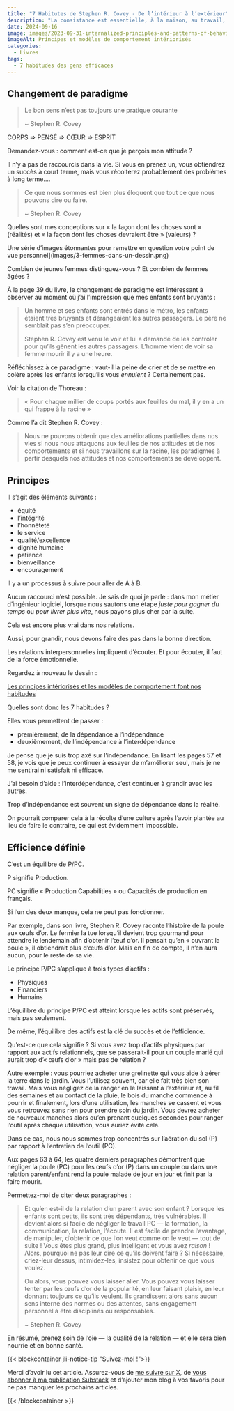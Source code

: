 ```yaml
---
title: "7 Habitutes de Stephen R. Covey - De l’intérieur à l’extérieur"
description: "La consistance est essentielle, à la maison, au travail, partout. Ce que j’aime dans l’approche De l’intérieur à l’extérieur, c'est qu'elle vous rend responsable. Entrons dans le vif du sujet."
date: 2024-09-16
image: images/2023-09-31-internalized-principles-and-patterns-of-behavior.jpg
imageAlt: Principes et modèles de comportement intériorisés
categories:
  - Livres
tags:
  - 7 habitudes des gens efficaces
---
```


## Changement de paradigme

> Le bon sens n’est pas toujours une pratique courante
>
> ~ Stephen R. Covey

CORPS ⇒ PENSÉ ⇒ CŒUR ⇒ ESPRIT

Demandez-vous : comment est-ce que je perçois mon attitude ?

Il n’y a pas de raccourcis dans la vie. Si vous en prenez un, vous obtiendrez un succès à court terme, mais vous récolterez probablement des problèmes à long terme....

> Ce que nous sommes est bien plus éloquent que tout ce que nous pouvons dire ou faire.
>
> ~ Stephen R. Covey

Quelles sont mes conceptions sur « la façon dont les choses sont » (réalités) et « la façon dont les choses devraient être » (valeurs) ?

Une série d’images étonnantes pour remettre en question votre point de vue personnel](images/3-femmes-dans-un-dessin.png)

Combien de jeunes femmes distinguez-vous ? Et combien de femmes âgées ?

À la page 39 du livre, le changement de paradigme est intéressant à observer au moment où j’ai l’impression que mes enfants sont bruyants :

> Un homme et ses enfants sont entrés dans le métro, les enfants étaient très bruyants et dérangeaient les autres passagers. Le père ne semblait pas s’en préoccuper.
>
> Stephen R. Covey est venu le voir et lui a demandé de les contrôler pour qu’ils gênent les autres passagers. L’homme vient de voir sa femme mourir il y a une heure.

Réfléchissez à ce paradigme : vaut-il la peine de crier et de se mettre en colère après les enfants lorsqu’ils vous *ennuient* ? Certainement pas.

Voir la citation de Thoreau :

> « Pour chaque millier de coups portés aux feuilles du mal, il y en a un qui frappe à la racine »

Comme l’a dit Stephen R. Covey :

> Nous ne pouvons obtenir que des améliorations partielles dans nos vies si nous nous attaquons aux feuilles de nos attitudes et de nos comportements et si nous travaillons sur la racine, les paradigmes à partir desquels nos attitudes et nos comportements se développent.

## Principes

Il s’agit des éléments suivants :

- équité
- l’intégrité
- l’honnêteté
- le service
- qualité/excellence
- dignité humaine
- patience
- bienveillance
- encouragement

Il y a un processus à suivre pour aller de A à B.

Aucun raccourci n’est possible. Je sais de quoi je parle : dans mon métier d’ingénieur logiciel, lorsque nous sautons une étape _juste pour gagner du temps_ ou _pour livrer plus vite_, nous payons plus cher par la suite.

Cela est encore plus vrai dans nos relations.

Aussi, pour grandir, nous devons faire des pas dans la bonne direction.

Les relations interpersonnelles impliquent d’écouter. Et pour écouter, il faut de la force émotionnelle.

Regardez à nouveau le dessin :

[Les principes intériorisés et les modèles de comportement font nos habitudes](images/2023-09-31-internalized-principles-and-patterns-of-behavior.jpg)

Quelles sont donc les 7 habitudes ?

Elles vous permettent de passer :

- premièrement, de la dépendance à l’indépendance
- deuxièmement, de l’indépendance à l’interdépendance

Je pense que je suis trop axé sur l’indépendance. En lisant les pages 57 et 58, je vois que je peux continuer à essayer de m’améliorer seul, mais je ne me sentirai ni satisfait ni efficace.

J’ai besoin d’aide : l’interdépendance, c’est continuer à grandir avec les autres.

Trop d’indépendance est souvent un signe de dépendance dans la réalité.

On pourrait comparer cela à la récolte d’une culture après l’avoir plantée au lieu de faire le contraire, ce qui est évidemment impossible.

## Efficience définie

C’est un équilibre de P/PC.

P signifie Production.

PC signifie « Production Capabilities » ou Capacités de production en français.

Si l’un des deux manque, cela ne peut pas fonctionner.

Par exemple, dans son livre, Stephen R. Covey raconte l’histoire de la poule aux œufs d’or. Le fermier la tue lorsqu’il devient trop gourmand pour attendre le lendemain afin d’obtenir l’œuf d’or. Il pensait qu’en « ouvrant la poule », il obtiendrait plus d’œufs d’or. Mais en fin de compte, il n’en aura aucun, pour le reste de sa vie.

Le principe P/PC s’applique à trois types d’actifs :

- Physiques
- Financiers
- Humains

L’équilibre du principe P/PC est atteint lorsque les actifs sont préservés, mais pas seulement.

De même, l’équilibre des actifs est la clé du succès et de l’efficience.

Qu’est-ce que cela signifie ? Si vous avez trop d’actifs physiques par rapport aux actifs relationnels, que se passerait-il pour un couple marié qui aurait trop d’« œufs d’or » mais pas de relation ?

Autre exemple : vous pourriez acheter une grelinette qui vous aide à aérer la terre dans le jardin. Vous l’utilisez souvent, car elle fait très bien son travail. Mais vous négligez de la ranger en le laissant à l’extérieur et, au fil des semaines et au contact de la pluie, le bois du manche commence à pourrir et finalement, lors d’une utilisation, les manches se cassent et vous vous retrouvez sans rien pour prendre soin du jardin. Vous devrez acheter de nouveaux manches alors qu’en prenant quelques secondes pour ranger l’outil après chaque utilisation, vous auriez évité cela.

Dans ce cas, nous nous sommes trop concentrés sur l’aération du sol (P) par rapport à l’entretien de l’outil (PC).

Aux pages 63 à 64, les quatre derniers paragraphes démontrent que négliger la poule (PC) pour les œufs d’or (P) dans un couple ou dans une relation parent/enfant rend la poule malade de jour en jour et finit par la faire mourir.

Permettez-moi de citer deux paragraphes :

> Et qu’en est-il de la relation d’un parent avec son enfant ? Lorsque les enfants sont petits, ils sont très dépendants, très vulnérables. Il devient alors si facile de négliger le travail PC — la formation, la communication, la relation, l’écoute. Il est facile de prendre l’avantage, de manipuler, d’obtenir ce que l’on veut comme on le veut — tout de suite ! Vous êtes plus grand, plus intelligent et vous avez *raison* ! Alors, pourquoi ne pas leur dire ce qu’ils doivent faire ? Si nécessaire, criez-leur dessus, intimidez-les, insistez pour obtenir ce que vous voulez.
>
> Ou alors, vous pouvez vous laisser aller. Vous pouvez vous laisser tenter par les œufs d’or de la popularité, en leur faisant plaisir, en leur donnant toujours ce qu’ils veulent. Ils grandissent alors sans aucun sens interne des normes ou des attentes, sans engagement personnel à être disciplinés ou responsables.
>
> ~ Stephen R. Covey

En résumé, prenez soin de l’oie — la qualité de la relation — et elle sera bien nourrie et en bonne santé.

{{< blockcontainer jli-notice-tip "Suivez-moi !">}}

Merci d’avoir lu cet article. Assurez-vous de [me suivre sur X](https://x.com/LitzlerJeremie), de [vous abonner à ma publication Substack](https://iamjeremie.substack.com/) et d’ajouter mon blog à vos favoris pour ne pas manquer les prochains articles.

{{< /blockcontainer >}}
